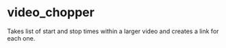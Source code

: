 # video_chopper
Takes list of start and stop times within a larger video and creates a link for each one. 
